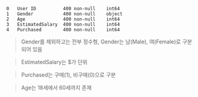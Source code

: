 ```
0   User ID          400 non-null    int64
1   Gender           400 non-null    object
2   Age              400 non-null    int64
3   EstimatedSalary  400 non-null    int64
4   Purchased        400 non-null    int64
```

> Gender를 제외하고는 전부 정수형, Gender는 남(Male), 여(Female)로 구분되어 있음

> EstimatedSalary는 \$가 단위

> Purchased는 구매(1), 비구매(0)으로 구분

> Age는 18세에서 60세까지 존재
